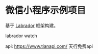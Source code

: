 # 微信小程序示例项目

基于 [Labrador](https://github.com/maichong/labrador) 框架构建。

labrador watch

api: https://www.tianapi.com/  天行免费api
